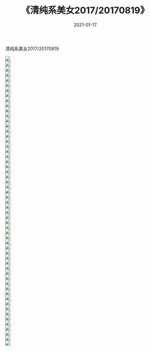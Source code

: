 ﻿---
layout: post
title:  《清纯系美女2017/20170819》
date:   2021-01-17
img: http://pic.660000.xyz/1:/清纯系美女/2017/20170819/000.jpg
categories: [美女, 清纯, 唯美]
---

清纯系美女2017/20170819

 ![](http://pic.660000.xyz/1:/清纯系美女/2017/20170819/001.png) <br>![](http://pic.660000.xyz/1:/清纯系美女/2017/20170819/002.png) <br>![](http://pic.660000.xyz/1:/清纯系美女/2017/20170819/003.png) <br>![](http://pic.660000.xyz/1:/清纯系美女/2017/20170819/004.png) <br>![](http://pic.660000.xyz/1:/清纯系美女/2017/20170819/005.png) <br>![](http://pic.660000.xyz/1:/清纯系美女/2017/20170819/006.png) <br>![](http://pic.660000.xyz/1:/清纯系美女/2017/20170819/007.png) <br>![](http://pic.660000.xyz/1:/清纯系美女/2017/20170819/008.png) <br>![](http://pic.660000.xyz/1:/清纯系美女/2017/20170819/009.png) <br>![](http://pic.660000.xyz/1:/清纯系美女/2017/20170819/010.png) <br>![](http://pic.660000.xyz/1:/清纯系美女/2017/20170819/011.png) <br>![](http://pic.660000.xyz/1:/清纯系美女/2017/20170819/012.png) <br>![](http://pic.660000.xyz/1:/清纯系美女/2017/20170819/013.png) <br>![](http://pic.660000.xyz/1:/清纯系美女/2017/20170819/014.png) <br>![](http://pic.660000.xyz/1:/清纯系美女/2017/20170819/015.png) <br>![](http://pic.660000.xyz/1:/清纯系美女/2017/20170819/016.png) <br>![](http://pic.660000.xyz/1:/清纯系美女/2017/20170819/017.png) <br>![](http://pic.660000.xyz/1:/清纯系美女/2017/20170819/018.png) <br>![](http://pic.660000.xyz/1:/清纯系美女/2017/20170819/019.png) <br>![](http://pic.660000.xyz/1:/清纯系美女/2017/20170819/020.png) <br>![](http://pic.660000.xyz/1:/清纯系美女/2017/20170819/021.png) <br>![](http://pic.660000.xyz/1:/清纯系美女/2017/20170819/022.png) <br>![](http://pic.660000.xyz/1:/清纯系美女/2017/20170819/023.png) <br>![](http://pic.660000.xyz/1:/清纯系美女/2017/20170819/024.png) <br>![](http://pic.660000.xyz/1:/清纯系美女/2017/20170819/025.png) <br>![](http://pic.660000.xyz/1:/清纯系美女/2017/20170819/026.png) <br>![](http://pic.660000.xyz/1:/清纯系美女/2017/20170819/027.png) <br>![](http://pic.660000.xyz/1:/清纯系美女/2017/20170819/028.png) <br>![](http://pic.660000.xyz/1:/清纯系美女/2017/20170819/029.png) <br>![](http://pic.660000.xyz/1:/清纯系美女/2017/20170819/030.png) <br>![](http://pic.660000.xyz/1:/清纯系美女/2017/20170819/031.png) <br>![](http://pic.660000.xyz/1:/清纯系美女/2017/20170819/032.png) <br>![](http://pic.660000.xyz/1:/清纯系美女/2017/20170819/033.png) <br>![](http://pic.660000.xyz/1:/清纯系美女/2017/20170819/034.png) <br>![](http://pic.660000.xyz/1:/清纯系美女/2017/20170819/035.png) <br>![](http://pic.660000.xyz/1:/清纯系美女/2017/20170819/036.png) <br>![](http://pic.660000.xyz/1:/清纯系美女/2017/20170819/037.png) <br>![](http://pic.660000.xyz/1:/清纯系美女/2017/20170819/038.png) <br>![](http://pic.660000.xyz/1:/清纯系美女/2017/20170819/039.png) <br>![](http://pic.660000.xyz/1:/清纯系美女/2017/20170819/040.png) <br>![](http://pic.660000.xyz/1:/清纯系美女/2017/20170819/041.png) <br>![](http://pic.660000.xyz/1:/清纯系美女/2017/20170819/042.png) <br>![](http://pic.660000.xyz/1:/清纯系美女/2017/20170819/043.png) <br>![](http://pic.660000.xyz/1:/清纯系美女/2017/20170819/044.png) <br>![](http://pic.660000.xyz/1:/清纯系美女/2017/20170819/045.png) <br>![](http://pic.660000.xyz/1:/清纯系美女/2017/20170819/046.png) <br>![](http://pic.660000.xyz/1:/清纯系美女/2017/20170819/047.png) <br>![](http://pic.660000.xyz/1:/清纯系美女/2017/20170819/048.png) <br>![](http://pic.660000.xyz/1:/清纯系美女/2017/20170819/049.png) <br>![](http://pic.660000.xyz/1:/清纯系美女/2017/20170819/050.png) <br>![](http://pic.660000.xyz/1:/清纯系美女/2017/20170819/051.png) <br>![](http://pic.660000.xyz/1:/清纯系美女/2017/20170819/052.png) <br>![](http://pic.660000.xyz/1:/清纯系美女/2017/20170819/053.png) <br>![](http://pic.660000.xyz/1:/清纯系美女/2017/20170819/054.png) <br>![](http://pic.660000.xyz/1:/清纯系美女/2017/20170819/055.png) <br>![](http://pic.660000.xyz/1:/清纯系美女/2017/20170819/056.png) <br>![](http://pic.660000.xyz/1:/清纯系美女/2017/20170819/057.png) <br>